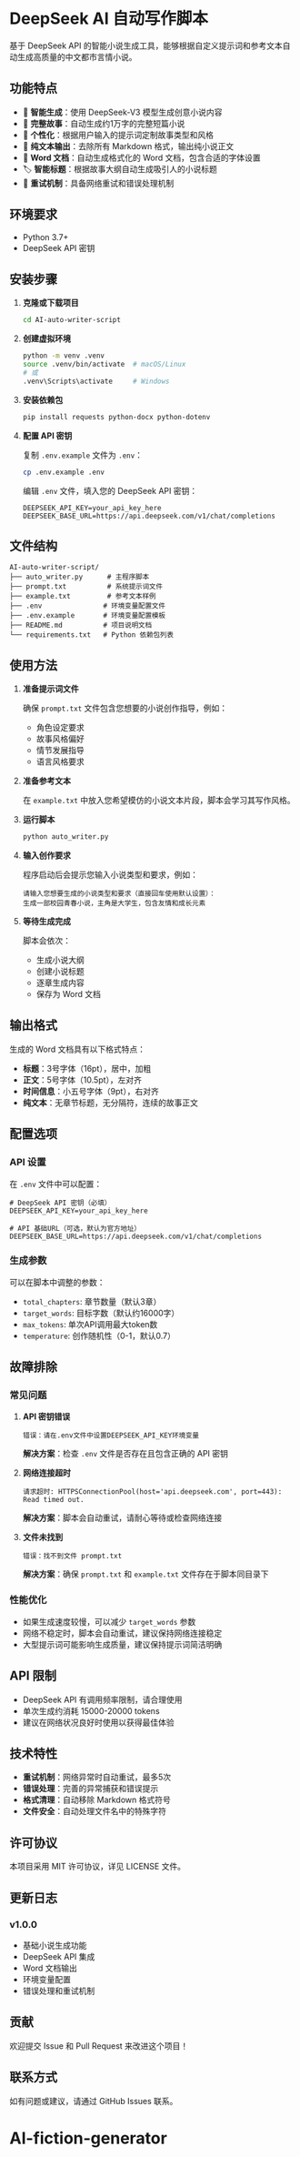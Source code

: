 # DeepSeek AI 自动写作脚本

基于 DeepSeek API 的智能小说生成工具，能够根据自定义提示词和参考文本自动生成高质量的中文都市言情小说。

## 功能特点

- 🤖 **智能生成**：使用 DeepSeek-V3 模型生成创意小说内容
- 📖 **完整故事**：自动生成约1万字的完整短篇小说
- 🎯 **个性化**：根据用户输入的提示词定制故事类型和风格
- 📝 **纯文本输出**：去除所有 Markdown 格式，输出纯小说正文
- 📄 **Word 文档**：自动生成格式化的 Word 文档，包含合适的字体设置
- 🏷️ **智能标题**：根据故事大纲自动生成吸引人的小说标题
- 🔄 **重试机制**：具备网络重试和错误处理机制

## 环境要求

- Python 3.7+
- DeepSeek API 密钥

## 安装步骤

1. **克隆或下载项目**
   ```bash
   cd AI-auto-writer-script
   ```

2. **创建虚拟环境**
   ```bash
   python -m venv .venv
   source .venv/bin/activate  # macOS/Linux
   # 或
   .venv\Scripts\activate     # Windows
   ```

3. **安装依赖包**
   ```bash
   pip install requests python-docx python-dotenv
   ```

4. **配置 API 密钥**
   
   复制 `.env.example` 文件为 `.env`：
   ```bash
   cp .env.example .env
   ```
   
   编辑 `.env` 文件，填入您的 DeepSeek API 密钥：
   ```
   DEEPSEEK_API_KEY=your_api_key_here
   DEEPSEEK_BASE_URL=https://api.deepseek.com/v1/chat/completions
   ```

## 文件结构

```
AI-auto-writer-script/
├── auto_writer.py      # 主程序脚本
├── prompt.txt          # 系统提示词文件
├── example.txt         # 参考文本样例
├── .env               # 环境变量配置文件
├── .env.example       # 环境变量配置模板
├── README.md          # 项目说明文档
└── requirements.txt   # Python 依赖包列表
```

## 使用方法

1. **准备提示词文件**
   
   确保 `prompt.txt` 文件包含您想要的小说创作指导，例如：
   - 角色设定要求
   - 故事风格偏好
   - 情节发展指导
   - 语言风格要求

2. **准备参考文本**
   
   在 `example.txt` 中放入您希望模仿的小说文本片段，脚本会学习其写作风格。

3. **运行脚本**
   ```bash
   python auto_writer.py
   ```

4. **输入创作要求**
   
   程序启动后会提示您输入小说类型和要求，例如：
   ```
   请输入您想要生成的小说类型和要求（直接回车使用默认设置）：
   生成一部校园青春小说，主角是大学生，包含友情和成长元素
   ```

5. **等待生成完成**
   
   脚本会依次：
   - 生成小说大纲
   - 创建小说标题
   - 逐章生成内容
   - 保存为 Word 文档

## 输出格式

生成的 Word 文档具有以下格式特点：

- **标题**：3号字体（16pt），居中，加粗
- **正文**：5号字体（10.5pt），左对齐
- **时间信息**：小五号字体（9pt），右对齐
- **纯文本**：无章节标题，无分隔符，连续的故事正文

## 配置选项

### API 设置

在 `.env` 文件中可以配置：

```
# DeepSeek API 密钥（必填）
DEEPSEEK_API_KEY=your_api_key_here

# API 基础URL（可选，默认为官方地址）
DEEPSEEK_BASE_URL=https://api.deepseek.com/v1/chat/completions
```

### 生成参数

可以在脚本中调整的参数：

- `total_chapters`: 章节数量（默认3章）
- `target_words`: 目标字数（默认约16000字）
- `max_tokens`: 单次API调用最大token数
- `temperature`: 创作随机性（0-1，默认0.7）

## 故障排除

### 常见问题

1. **API 密钥错误**
   ```
   错误：请在.env文件中设置DEEPSEEK_API_KEY环境变量
   ```
   **解决方案**：检查 `.env` 文件是否存在且包含正确的 API 密钥

2. **网络连接超时**
   ```
   请求超时: HTTPSConnectionPool(host='api.deepseek.com', port=443): Read timed out.
   ```
   **解决方案**：脚本会自动重试，请耐心等待或检查网络连接

3. **文件未找到**
   ```
   错误：找不到文件 prompt.txt
   ```
   **解决方案**：确保 `prompt.txt` 和 `example.txt` 文件存在于脚本同目录下

### 性能优化

- 如果生成速度较慢，可以减少 `target_words` 参数
- 网络不稳定时，脚本会自动重试，建议保持网络连接稳定
- 大型提示词可能影响生成质量，建议保持提示词简洁明确

## API 限制

- DeepSeek API 有调用频率限制，请合理使用
- 单次生成约消耗 15000-20000 tokens
- 建议在网络状况良好时使用以获得最佳体验

## 技术特性

- **重试机制**：网络异常时自动重试，最多5次
- **错误处理**：完善的异常捕获和错误提示
- **格式清理**：自动移除 Markdown 格式符号
- **文件安全**：自动处理文件名中的特殊字符

## 许可协议

本项目采用 MIT 许可协议，详见 LICENSE 文件。

## 更新日志

### v1.0.0
- 基础小说生成功能
- DeepSeek API 集成
- Word 文档输出
- 环境变量配置
- 错误处理和重试机制

## 贡献

欢迎提交 Issue 和 Pull Request 来改进这个项目！

## 联系方式

如有问题或建议，请通过 GitHub Issues 联系。
# AI-fiction-generator

